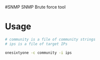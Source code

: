 #SNMP
SNMP Brute force tool
# Usage
```bash
# community is a file of community strings
# ips is a file of target IPs

onesixtyone -c community -i ips
```